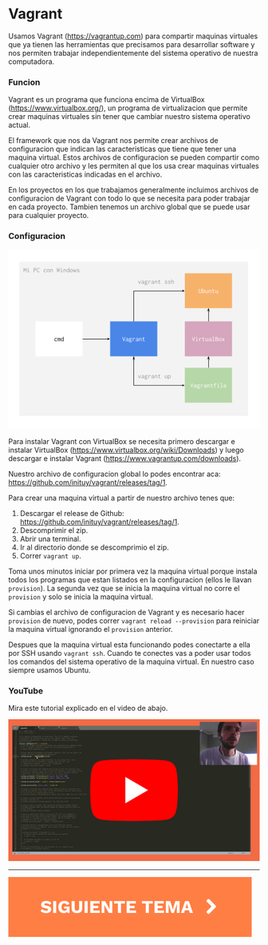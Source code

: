 # Vagrant

Usamos Vagrant (https://vagrantup.com) para compartir maquinas virtuales que ya tienen las herramientas que precisamos para desarrollar software y nos permiten trabajar independientemente del sistema operativo de nuestra computadora.

### Funcion

Vagrant es un programa que funciona encima de VirtualBox (https://www.virtualbox.org/), un programa de virtualizacion que permite crear maquinas virtuales sin tener que cambiar nuestro sistema operativo actual.

El framework que nos da Vagrant nos permite crear archivos de configuracion que indican las caracteristicas que tiene que tener una maquina virtual. Estos archivos de configuracion se pueden compartir como cualquier otro archivo y les permiten al que los usa crear maquinas virtuales con las caracteristicas indicadas en el archivo.

En los proyectos en los que trabajamos generalmente incluimos archivos de configuracion de Vagrant con todo lo que se necesita para poder trabajar en cada proyecto. Tambien tenemos un archivo global que se puede usar para cualquier proyecto.

### Configuracion

![vagrant](./vagrant.png)

Para instalar Vagrant con VirtualBox se necesita primero descargar e instalar VirtualBox (https://www.virtualbox.org/wiki/Downloads) y luego descargar e instalar Vagrant (https://www.vagrantup.com/downloads).

Nuestro archivo de configuracion global lo podes encontrar aca: https://github.com/inituy/vagrant/releases/tag/1.

Para crear una maquina virtual a partir de nuestro archivo tenes que:

1. Descargar el release de Github: https://github.com/inituy/vagrant/releases/tag/1.
2. Descomprimir el zip.
3. Abrir una terminal.
4. Ir al directorio donde se descomprimio el zip.
5. Correr `vagrant up`.

Toma unos minutos iniciar por primera vez la maquina virtual porque instala todos los programas que estan listados en la configuracion (ellos le llavan `provision`). La segunda vez que se inicia la maquina virtual no corre el `provision` y solo se inicia la maquina virtual.

Si cambias el archivo de configuracion de Vagrant y es necesario hacer `provision` de nuevo, podes correr `vagrant reload --provision` para reiniciar la maquina virtual ignorando el `provision` anterior.

Despues que la maquina virtual esta funcionando podes conectarte a ella por SSH usando `vagrant ssh`. Cuando te conectes vas a poder usar todos los comandos del sistema operativo de la maquina virtual. En nuestro caso siempre usamos Ubuntu.


### YouTube

Mira este tutorial explicado en el video de abajo.

[![Video thumbnail](./video.png)](https://youtube.com/watch?v=Vescsbo3VC0)

<hr />

[![Siguiente](../next.svg)](../git/)
